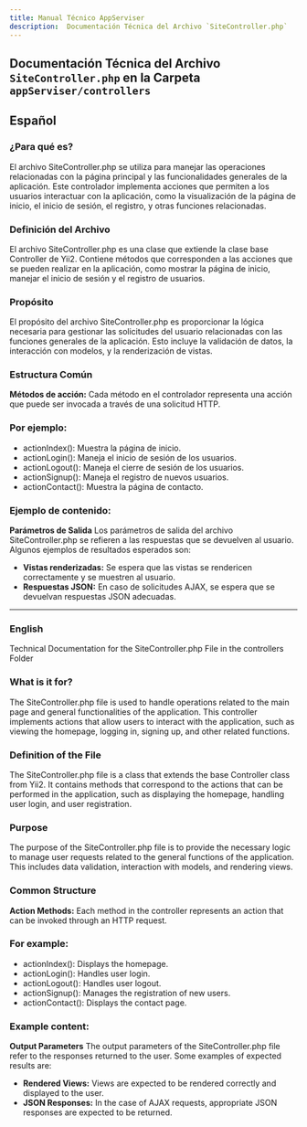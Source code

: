 ```yaml
---
title: Manual Técnico AppServiser
description:  Documentación Técnica del Archivo `SiteController.php`
---
```


## Documentación Técnica del Archivo `SiteController.php` en la Carpeta `appServiser/controllers`

## Español

### ¿Para qué es?
El archivo SiteController.php se utiliza para manejar las operaciones relacionadas con la página principal y las funcionalidades generales de la aplicación. Este controlador implementa acciones que permiten a los usuarios interactuar con la aplicación, como la visualización de la página de inicio, el inicio de sesión, el registro, y otras funciones relacionadas.

### Definición del Archivo
El archivo SiteController.php es una clase que extiende la clase base Controller de Yii2. Contiene métodos que corresponden a las acciones que se pueden realizar en la aplicación, como mostrar la página de inicio, manejar el inicio de sesión y el registro de usuarios.

### Propósito
El propósito del archivo SiteController.php es proporcionar la lógica necesaria para gestionar las solicitudes del usuario relacionadas con las funciones generales de la aplicación. Esto incluye la validación de datos, la interacción con modelos, y la renderización de vistas.

### Estructura Común
**Métodos de acción:** Cada método en el controlador representa una acción que puede ser invocada a través de una solicitud HTTP. 

### Por ejemplo:
- actionIndex(): Muestra la página de inicio.
- actionLogin(): Maneja el inicio de sesión de los usuarios.
- actionLogout(): Maneja el cierre de sesión de los usuarios.
- actionSignup(): Maneja el registro de nuevos usuarios.
- actionContact(): Muestra la página de contacto.

### Ejemplo de contenido:
**Parámetros de Salida**
Los parámetros de salida del archivo SiteController.php se refieren a las respuestas que se devuelven al usuario. Algunos ejemplos de resultados esperados son:
- **Vistas renderizadas:** Se espera que las vistas se rendericen correctamente y se muestren al usuario.
- **Respuestas JSON:** En caso de solicitudes AJAX, se espera que se devuelvan respuestas JSON adecuadas.

---
### English
Technical Documentation for the SiteController.php File in the controllers Folder

### What is it for?
The SiteController.php file is used to handle operations related to the main page and general functionalities of the application. This controller implements actions that allow users to interact with the application, such as viewing the homepage, logging in, signing up, and other related functions.

### Definition of the File
The SiteController.php file is a class that extends the base Controller class from Yii2. It contains methods that correspond to the actions that can be performed in the application, such as displaying the homepage, handling user login, and user registration.

### Purpose
The purpose of the SiteController.php file is to provide the necessary logic to manage user requests related to the general functions of the application. This includes data validation, interaction with models, and rendering views.

### Common Structure
**Action Methods:** Each method in the controller represents an action that can be invoked through an HTTP request. 
### For example:
- actionIndex(): Displays the homepage.
- actionLogin(): Handles user login.
- actionLogout(): Handles user logout.
- actionSignup(): Manages the registration of new users.
- actionContact(): Displays the contact page.

### Example content:
**Output Parameters**
The output parameters of the SiteController.php file refer to the responses returned to the user. Some examples of expected results are:
- **Rendered Views:** Views are expected to be rendered correctly and displayed to the user.
- **JSON Responses:** In the case of AJAX requests, appropriate JSON responses are expected to be returned.

